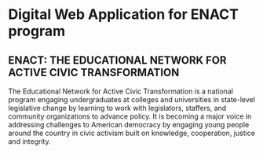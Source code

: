 # Digital Web Application for ENACT program
  ## ENACT: THE EDUCATIONAL NETWORK FOR ACTIVE CIVIC TRANSFORMATION
  The Educational Network for Active Civic Transformation is a national program engaging undergraduates at colleges and         universities in state-level legislative change by learning to work with legislators, staffers, and community organizations     to advance policy. It is becoming a major voice in addressing challenges to American democracy by engaging young people       around the country in civic activism built on knowledge, cooperation, justice and integrity.

